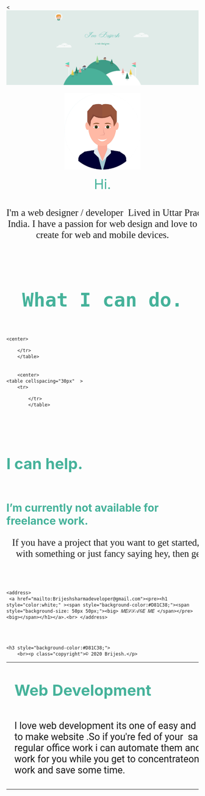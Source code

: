 <!DOCTYPE html>
<html lang="en" dir="ltr">

<head>
	<meta charset="utf-8">
	<title>Brijesh's Site</title>
	<meta name="viewport" content="width=device-width, initial-scale=1" />


</head>
< <body>
	<img src="capture1.png">
	<br>
	<center><br>
		<img src="circle-cropped.png" style="width:200px; height:200px;"><br>
		<p style="color:#45B29A;"><span style="font-size:35px;">Hi.</span></p>
		<pre>
<p style="font-size:25px;"><span style="font-family:Lora;">I'm a web designer / developer  Lived in Uttar Pradesh,
India. I have a passion for web design and love to
create for web and mobile devices.<br> <br> <br>
<h1 style="color:#45B29A;" ><span style="font-size:50px;">What I can do.</span></h1></span>

</pre>

</center>

	<center>
<table cellspacing="30px"  >
	<tr>
<td><img src="6.gif"style="width:300px; height:300px;"></td>
<td><h1  style="color:#45B29A;"><span style="font-size:40px;"> Web Development </span></h1>
			<pre style="font-size:25px;"> <span style="font-family: Roboto ;">
I love web development its one of easy and Simple way
to make website .So if you're fed of your  same
regular office work i can automate them and make computer
work for you while you get to concentrateon your other
work and save some time. </pre> </span> </p></td>
</center>

		</tr>
		</table>


		<center>
	<table cellspacing="30px"  >
		<tr>

<td>	<h1  style="color:#45B29A;"> <pre style="font-size:40px;">     Python</pre></h1>
				<pre style="font-size:25px;"><span style="font-family:Roboto;">
	I love Python its one of easy and Simple but I am learning
	it  .So if I can't make any project on python . I am Just
	want to complete as far as possible after i do then
	I am able to complete work and then you may contact me If
	you want. </span></pre></p>
<td><img src="giphy.gif"style="width:300px; height:300px;"></td>


			</tr>
			</table>
<br><br><br><br>
<h1 style="color:#45B29A;"><span style="font-size:40px;">I can help.</span></h1>
<br>
<h1 style="color:#45B29A;">I’m currently not available for freelance work.</h1>
<p >
	<pre style="font-size:25px;"> <span style="font-family: Lora;">If you have a project that you want to get started, think you need my help
	with something or just fancy saying hey, then get in touch.</span> </p> </pre>


	<address>
	 <a href="mailto:Brijeshsharmadeveloper@gmail.com"><pre><h1 style="color:white;" ><span style="background-color:#D81C38;"><span style="background-size: 50px 50px;"><big> 𝑀𝐸𝒮𝒮𝒜𝒢𝐸 𝑀𝐸 </span></pre><big></span></h1></a>.<br> </address>




	<h3 style="background-color:#D81C38;">
		<br><p class="copyright">© 2020 Brijesh.</p>

</center></h3>
</body>
</html>
